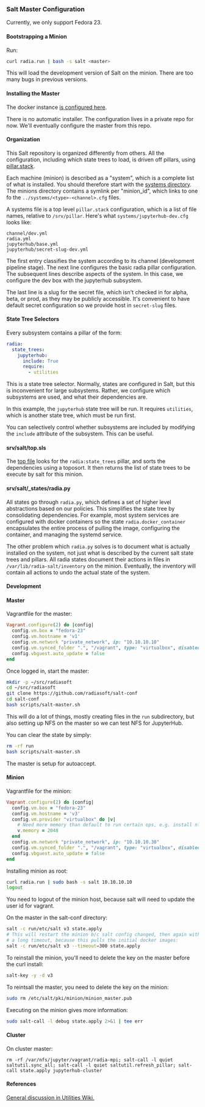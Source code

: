 ### Salt Master Configuration

Currently, we only support Fedora 23.

#### Bootstrapping a Minion

Run:

```bash
curl radia.run | bash -s salt <master>
```

This will load the development version of Salt on the minion. There
are too many bugs in previous versions.

#### Installing the Master

The docker instance [is configured here](https://github.com/radiasoft/containers/tree/master/radiasoft/salt-master).

There is no automatic installer. The configuration lives in a
private repo for now. We'll eventually configure the master
from this repo.

#### Organization

This Salt repository is organized differently from others. All the
configuration, including which state trees to load, is driven off
pillars, using
[pillar.stack](https://github.com/saltstack/salt/blob/develop/salt/pillar/stack.py).

Each machine (minion) is described as a "system", which is a
complete list of what is installed. You should therefore start
with the
[systems directory](srv/pillar/systems). The minions directory
contains a symlink per "minion_id", which links to
one fo the `../systems/<type>-<channel>.cfg` files.

A systems file is a top level `pillar.stack` configuration,
which is a list of file names, relative to `/srv/pillar`.
Here's what `systems/jupyterhub-dev.cfg` looks like:

```text
channel/dev.yml
radia.yml
jupyterhub/base.yml
jupyterhub/secret-slug-dev.yml
```

The first entry classifies the system according to its channel
(development pipeline stage). The next line configures the basic
radia pillar configuration. The subsequent lines describe aspects
of the system. In this case, we configure the dev box
with the jupyterhub subsystem.

The last line is a slug for the secret file,
which isn't checked in for alpha, beta, or prod, as they
may be publicly accessible. It's convenient to have default
secret configuration so we provide host in `secret-slug` files.

#### State Tree Selectors

Every subsystem contains a pillar of the form:

```yaml
radia:
  state_trees:
    jupyterhub:
      include: True
      require:
        - utilities
```

This is a state tree selector. Normally, states are configured in
Salt, but this is inconvenient for large subsystems. Rather, we
configure which subsystems are used, and what their dependencies are.

In this example, the `jupyterhub` state tree will be run.
It requires `utilities`, which is another state tree, which
must be run first.

You can selectively control whether subsystems are included
by modifying the `include` attribute of the subsystem. This
can be useful.

#### srv/salt/top.sls

The [top file](srv/salt/top.sls)
looks for the `radia:state_trees` pillar, and
sorts the dependencies using a toposort. It then returns
the list of state trees to be execute by salt for this
minion.

#### srv/salt/_states/radia.py

All states go through `radia.py`, which defines a set of
higher level abstractions based on our policies. This
simplifies the state tree by consolidating dependencies.
For example, most system services are configured with
docker containers so the state `radia.docker_container`
encapsulates the entire process of pulling the image,
configuring the container, and managing the systemd
service.

The other problem which `radia.py` solves is to
document what is actually installed on the system,
not just what is described by the current salt
state trees and pillars. All radia states document
their actions in files in `/var/lib/radia-salt/inventory`
on the minion. Eventually, the inventory will contain
all actions to undo the actual state of the system.

#### Development

#### Master

Vagrantfile for the master:

```ruby
Vagrant.configure(2) do |config|
  config.vm.box = "fedora-23"
  config.vm.hostname = 'v1'
  config.vm.network "private_network", ip: "10.10.10.10"
  config.vm.synced_folder ".", "/vagrant", type: "virtualbox", disabled: true
  config.vbguest.auto_update = false
end
```

Once logged in, start the master:

```bash
mkdir -p ~/src/radiasoft
cd ~/src/radiasoft
git clone https://github.com/radiasoft/salt-conf
cd salt-conf
bash scripts/salt-master.sh
```

This will do a lot of things, mostly creating files in the `run`
subdirectory, but also setting up NFS on the master so we
can test NFS for JupyterHub.

You can clear the state by simply:

```bash
rm -rf run
bash scripts/salt-master.sh
```

The master is setup for autoaccept.

#### Minion

Vagrantfile for the minion:

```ruby
Vagrant.configure(2) do |config|
  config.vm.box = "fedora-23"
  config.vm.hostname = 'v3'
  config.vm.provider "virtualbox" do |v|
    # Need more memory than default to run certain ops, e.g. install nfs-utils
    v.memory = 2048
  end
  config.vm.network "private_network", ip: "10.10.10.30"
  config.vm.synced_folder ".", "/vagrant", type: "virtualbox", disabled: true
  config.vbguest.auto_update = false
end
```

Installing minion as root:

```bash
curl radia.run | sudo bash -s salt 10.10.10.10
logout
```

You need to logout of the minion host, because salt will need to update
the user id for vagrant.

On the master in the salt-conf directory:

```bash
salt -c run/etc/salt v3 state.apply
# This will restart the minion b/c salt config changed, then again with
# a long timeout, because this pulls the initial docker images:
salt -c run/etc/salt v3 --timeout=300 state.apply
```

To reinstall the minion, you'll need to delete the key on the master before the curl install:

```bash
salt-key -y -d v3
```

To reintsall the master, you need to delete the key on the minion:

```bash
sudo rm /etc/salt/pki/minion/minion_master.pub
```

Executing on the minion gives more information:

```bash
sudo salt-call -l debug state.apply 2>&1 | tee err
```

#### Cluster

On cluster master:

```
rm -rf /var/nfs/jupyter/vagrant/radia-mpi; salt-call -l quiet saltutil.sync_all; salt-call -l quiet saltutil.refresh_pillar; salt-call state.apply jupyterhub-cluster
```


#### References

[General discussion in Utilities Wiki.](https://github.com/radiasoft/utilities/wiki/Salt)
